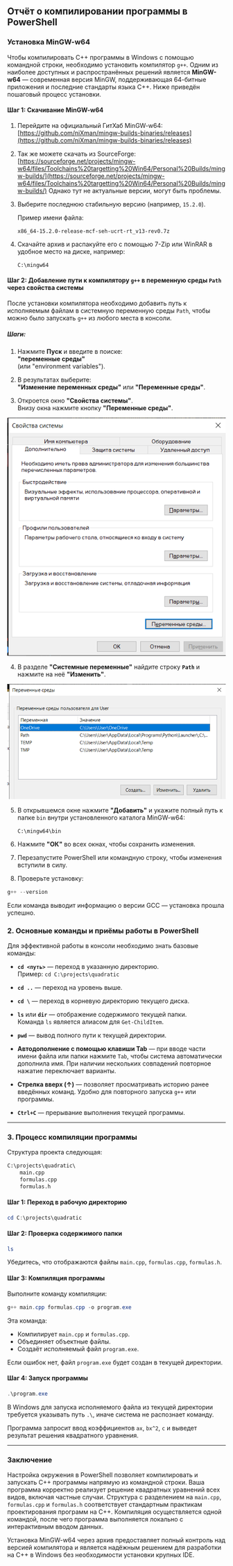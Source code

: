 ## Отчёт о компилировании программы в PowerShell

### Установка MinGW-w64

Чтобы компилировать C++ программы в Windows с помощью командной строки, необходимо установить компилятор `g++`. Одним из наиболее доступных и распространённых решений является **MinGW-w64** — современная версия MinGW, поддерживающая 64-битные приложения и последние стандарты языка C++. Ниже приведён пошаговый процесс установки.

#### Шаг 1: Скачивание MinGW-w64

1. Перейдите на официальный ГитХаб MinGW-w64:  
   [https://github.com/niXman/mingw-builds-binaries/releases](https://github.com/niXman/mingw-builds-binaries/releases)


2. Так же можете скачать из SourceForge:  
   [https://sourceforge.net/projects/mingw-w64/files/Toolchains%20targetting%20Win64/Personal%20Builds/mingw-builds/](https://sourceforge.net/projects/mingw-w64/files/Toolchains%20targetting%20Win64/Personal%20Builds/mingw-builds/)
   Однако тут не актуальные версии, могут быть проблемы.

3. Выберите последнюю стабильную версию (например, `15.2.0`).

   Пример имени файла:
   ```
   x86_64-15.2.0-release-mcf-seh-ucrt-rt_v13-rev0.7z
   ```

5. Скачайте архив и распакуйте его с помощью 7-Zip или WinRAR в удобное место на диске, например:
   ```
   C:\mingw64
   ```

#### Шаг 2: Добавление пути к компилятору `g++` в переменную среды `Path` через свойства системы

После установки компилятора необходимо добавить путь к исполняемым файлам в системную переменную среды `Path`, чтобы можно было запускать `g++` из любого места в консоли.

##### Шаги:

1. Нажмите **Пуск** и введите в поиске:  
   **"переменные среды"**  
   (или "environment variables").

2. В результатах выберите:  
   **"Изменение переменных среды"** или **"Переменные среды"**.

3. Откроется окно **"Свойства системы"**.  
   Внизу окна нажмите кнопку **"Переменные среды"**.

![Свойства -> "Переменные среды"](image.png)
   
4. В разделе **"Системные переменные"** найдите строку **`Path`** и нажмите на неё **"Изменить"**.

![Переменные среды](image-1.png)

5. В открывшемся окне нажмите **"Добавить"** и укажите полный путь к папке `bin` внутри установленного каталога MinGW-w64:
   ```
   C:\mingw64\bin
   ```

6. Нажмите **"ОК"** во всех окнах, чтобы сохранить изменения.

7. Перезапустите PowerShell или командную строку, чтобы изменения вступили в силу.

8. Проверьте установку:

```powershell
g++ --version
```

Если команда выводит информацию о версии GCC — установка прошла успешно.

### 2. Основные команды и приёмы работы в PowerShell

Для эффективной работы в консоли необходимо знать базовые команды:

- **`cd <путь>`** — переход в указанную директорию.  
  Пример: `cd C:\projects\quadratic`

- **`cd ..`** — переход на уровень выше.

- **`cd \`** — переход в корневую директорию текущего диска.

- **`ls`** или **`dir`** — отображение содержимого текущей папки.  
  Команда `ls` является алиасом для `Get-ChildItem`.

- **`pwd`** — вывод полного пути к текущей директории.

- **Автодополнение с помощью клавиши Tab** — при вводе части имени файла или папки нажмите `Tab`, чтобы система автоматически дополнила имя. При наличии нескольких совпадений повторное нажатие переключает варианты.

- **Стрелка вверх (↑)** — позволяет просматривать историю ранее введённых команд. Удобно для повторного запуска `g++` или программы.

- **`Ctrl+C`** — прерывание выполнения текущей программы.

---

### 3. Процесс компиляции программы

Структура проекта следующая:

```
C:\projects\quadratic\
    main.cpp
    formulas.cpp
    formulas.h
```

#### Шаг 1: Переход в рабочую директорию

```powershell
cd C:\projects\quadratic
```

#### Шаг 2: Проверка содержимого папки

```powershell
ls
```

Убедитесь, что отображаются файлы `main.cpp`, `formulas.cpp`, `formulas.h`.

#### Шаг 3: Компиляция программы

Выполните команду компиляции:

```powershell
g++ main.cpp formulas.cpp -o program.exe
```

Эта команда:
- Компилирует `main.cpp` и `formulas.cpp`.
- Объединяет объектные файлы.
- Создаёт исполняемый файл `program.exe`.

Если ошибок нет, файл `program.exe` будет создан в текущей директории.

#### Шаг 4: Запуск программы

```powershell
.\program.exe
```

В Windows для запуска исполняемого файла из текущей директории требуется указывать путь `.\`, иначе система не распознает команду.

Программа запросит ввод коэффициентов `ax`, `bx^2`, `c` и выведет результат решения квадратного уравнения.

---

### Заключение

Настройка окружения в PowerShell позволяет компилировать и запускать C++ программы напрямую из командной строки. Ваша программа корректно реализует решение квадратных уравнений всех видов, включая частные случаи. Структура с разделением на `main.cpp`, `formulas.cpp` и `formulas.h` соответствует стандартным практикам проектирования программ на C++. Компиляция осуществляется одной командой, после чего программа выполняется локально с интерактивным вводом данных.

Установка MinGW-w64 через архив предоставляет полный контроль над версией компилятора и является надёжным решением для разработки на C++ в Windows без необходимости установки крупных IDE.